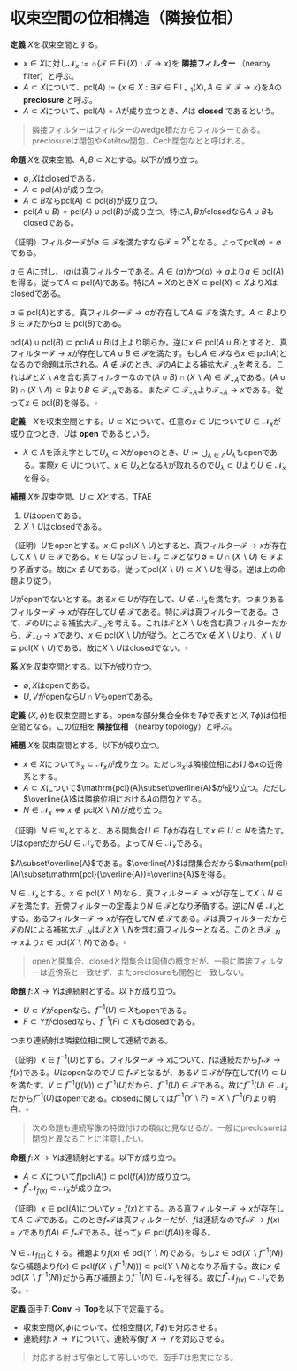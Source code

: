 # 収束空間の位相構造（隣接位相）

__定義__ $X$を収束空間とする。

- $x\in X$に対し$\mathscr{N}_{x}:=\cap\lbrace \mathscr{F}\in\mathrm{Fil}(X) :  \mathscr{F}\rightarrow x \rbrace$を **隣接フィルター** （nearby filter）と呼ぶ。
- $A\subset X$について、$\mathrm{pcl}(A):=\lbrace x\in X : \exists\mathscr{F}\in\mathrm{Fil}_{\lt 1}(X), A\in\mathscr{F}, \mathscr{F}\rightarrow x \rbrace$を$A$の **preclosure** と呼ぶ。
- $A\subset X$について、$\mathrm{pcl}(A)=A$が成り立つとき、$A$は **closed** であるという。

> 隣接フィルターはフィルターのwedge積だからフィルターである。preclosureは閉包やKatětov閉包、Čech閉包などと呼ばれる。

__命題__ $X$を収束空間、$A, B\subset X$とする。以下が成り立つ。

- $\emptyset, X$はclosedである。
- $A\subset\mathrm{pcl}(A)$が成り立つ。
- $A\subset B$なら$\mathrm{pcl}(A)\subset\mathrm{pcl}(B)$が成り立つ。
- $\mathrm{pcl}(A\cup B)=\mathrm{pcl}(A)\cup\mathrm{pcl}(B)$が成り立つ。特に$A, B$がclosedなら$A\cup B$もclosedである。

（証明）フィルター$\mathscr{F}$が$\emptyset\in\mathscr{F}$を満たすなら$\mathscr{F}=2^{X}$となる。よって$\mathrm{pcl}(\emptyset)=\emptyset$である。

$a\in A$に対し、$\langle a \rangle$は真フィルターである。$A\in\langle a \rangle$かつ$\langle a \rangle\rightarrow a$より$a\in\mathrm{pcl}(A)$を得る。従って$A\subset\mathrm{pcl}(A)$である。特に$A=X$のとき$X\subset\mathrm{pcl}(X)\subset X$より$X$はclosedである。

$a\in\mathrm{pcl}(A)$とする。真フィルター$\mathscr{F}\rightarrow a$が存在して$A\in\mathscr{F}$を満たす。$A\subset B$より$B\in\mathscr{F}$だから$a\in\mathrm{pcl}(B)$である。

$\mathrm{pcl}(A)\cup\mathrm{pcl}(B)\subset\mathrm{pcl}(A\cup B)$は上より明らか。逆に$x\in\mathrm{pcl}(A\cup B)$とすると、真フィルター$\mathscr{F}\rightarrow x$が存在して$A\cup B\in\mathscr{F}$を満たす。もし$A\in\mathscr{F}$なら$x\in\mathrm{pcl}(A)$となるので命題は示される。$A\notin\mathscr{F}$のとき、$\mathscr{F}$の$A$による補拡大$\mathscr{F}_{\neg A}$を考える。これは$\mathscr{F}$と$X\backslash A$を含む真フィルターなので$(A\cup B)\cap(X\backslash A)\in\mathscr{F}_{\neg A}$である。$(A\cup B)\cap(X\backslash A)\subset B$より$B\in\mathscr{F}_{\neg A}$である。また$\mathscr{F}\subset\mathscr{F}_{\neg A}$より$\mathscr{F}_{\neg A}\rightarrow x$である。従って$x\in\mathrm{pcl}(B)$を得る。$\square$

__定義__　$X$を収束空間とする。$U\subset X$について、任意の$x\in U$について$U\in\mathscr{N}_{x}$が成り立つとき、$U$は **open** であるという。

- $\lambda\in\Lambda$を添え字として$U_{\lambda}\subset X$がopenのとき、$U:=\bigcup_{\lambda\in\Lambda}U_{\lambda}$もopenである。実際$x\in U$について、$x\in U_{\lambda}$となる$\lambda$が取れるので$U_{\lambda}\subset U$より$U\in\mathscr{N}_{x}$を得る。

__補題__ $X$を収束空間、$U\subset X$とする。TFAE

1. $U$はopenである。
1. $X\backslash U$はclosedである。

（証明）$U$をopenとする。$x\in\mathrm{pcl}(X\backslash U)$とすると、真フィルター$\mathscr{F}\rightarrow x$が存在して$X\backslash U\in\mathscr{F}$である。$x\in U$なら$U\in\mathscr{N}_{x}\subset\mathscr{F}$となり$\emptyset=U\cap(X\backslash U)\in\mathscr{F}$より矛盾する。故に$x\notin U$である。従って$\mathrm{pcl}(X\backslash U)\subset X\backslash U$を得る。逆は上の命題より従う。

$U$がopenでないとする。ある$x\in U$が存在して、$U\notin\mathscr{N}_{x}$を満たす。つまりあるフィルター$\mathscr{F}\rightarrow x$が存在して$U\notin\mathscr{F}$である。特に$\mathscr{F}$は真フィルターである。さて、$\mathscr{F}$の$U$による補拡大$\mathscr{F}_{\neg U}$を考える。これは$\mathscr{F}$と$X\backslash U$を含む真フィルターだから、$\mathscr{F}_{\neg U}\rightarrow x$であり、$x\in\mathrm{pcl}(X\backslash U)$が従う。ところで$x\notin X\backslash U$より、$X\backslash U\subsetneq\mathrm{pcl}(X\backslash U)$である。故に$X\backslash U$はclosedでない。$\square$

__系__ $X$を収束空間とする。以下が成り立つ。

- $\emptyset, X$はopenである。
- $U, V$がopenなら$U\cap V$もopenである。

__定義__ $(X, \phi)$を収束空間とする。openな部分集合全体を$T\phi$で表すと$(X, T\phi)$は位相空間となる。この位相を **隣接位相** （nearby topology）と呼ぶ。

__補題__ $X$を収束空間とする。以下が成り立つ。

- $x\in X$について$\mathfrak{N}_{x}\subset\mathscr{N}_{x}$が成り立つ。ただし$\mathfrak{N}_{x}$は隣接位相における$x$の近傍系とする。
- $A\subset X$について$\mathrm{pcl}(A)\subset\overline{A}$が成り立つ。ただし$\overline{A}$は隣接位相における$A$の閉包とする。
- $N\in\mathscr{N}_{x}\Longleftrightarrow x\notin\mathrm{pcl}(X\backslash N)$が成り立つ。

（証明）$N\in\mathfrak{N}_{x}$とすると、ある開集合$U\in T\phi$が存在して$x\in U\subset N$を満たす。$U$はopenだから$U\in\mathscr{N}_{x}$である。よって$N\in\mathscr{N}_{x}$である。

$A\subset\overline{A}$である。$\overline{A}$は閉集合だから$\mathrm{pcl}(A)\subset\mathrm{pcl}(\overline{A})=\overline{A}$を得る。

$N\in\mathscr{N}_{x}$とする。$x\in\mathrm{pcl}(X\backslash N)$なら、真フィルター$\mathscr{F}\rightarrow x$が存在して$X\backslash N\in\mathscr{F}$を満たす。近傍フィルターの定義より$N\in\mathscr{F}$となり矛盾する。逆に$N\notin\mathscr{N}_{x}$とする。あるフィルター$\mathscr{F}\rightarrow x$が存在して$N\notin\mathscr{F}$である。$\mathscr{F}$は真フィルターだから$\mathscr{F}$の$N$による補拡大$\mathscr{F}_{\neg N}$は$\mathscr{F}$と$X\backslash N$を含む真フィルターとなる。このとき$\mathscr{F}_{\neg N}\rightarrow x$より$x\in\mathrm{pcl}(X\backslash N)$である。$\square$

> openと開集合、closedと閉集合は同値の概念だが、一般に隣接フィルターは近傍系と一致せず、またpreclosureも閉包と一致しない。

__命題__ $f\colon X\rightarrow Y$は連続射とする。以下が成り立つ。

- $U\subset Y$がopenなら、$f^{-1}(U)\subset X$もopenである。
- $F\subset Y$がclosedなら、$f^{-1}(F)\subset X$もclosedである。

つまり連続射は隣接位相に関して連続である。

（証明）$x\in f^{-1}(U)$とする。フィルター$\mathscr{F}\rightarrow x$について、$f$は連続だから$f_{\ast}\mathscr{F}\rightarrow f(x)$である。$U$はopenなので$U\in f_{\ast}\mathscr{F}$となるが、ある$V\in\mathscr{F}$が存在して$f(V)\subset U$を満たす。$V\subset f^{-1}(f(V))\subset f^{-1}(U)$だから、$f^{-1}(U)\in\mathscr{F}$である。故に$f^{-1}(U)\in\mathscr{N}_{x}$だから$f^{-1}(U)$はopenである。closedに関しては$f^{-1}(Y\backslash F)=X\backslash f^{-1}(F)$より明白。$\square$

> 次の命題も連続写像の特徴付けの類似と見なせるが、一般にpreclosureは閉包と異なることに注意したい。

__命題__ $f\colon X\rightarrow Y$は連続射とする。以下が成り立つ。

- $A\subset X$について$f(\mathrm{pcl}(A))\subset\mathrm{pcl}(f(A))$が成り立つ。
- $f^{\ast}\mathscr{N}_{f(x)}\subset\mathscr{N}_{x}$が成り立つ。

（証明）$x\in\mathrm{pcl}(A)$について$y=f(x)$とする。ある真フィルター$\mathscr{F}\rightarrow x$が存在して$A\in\mathscr{F}$である。このとき$f_{\ast}\mathscr{F}$は真フィルターだが、$f$は連続なので$f_{\ast}\mathscr{F}\rightarrow f(x)=y$であり$f(A)\in f_{\ast}\mathscr{F}$である。従って$y\in\mathrm{pcl}( f(A) )$を得る。

$N\in\mathscr{N}_{f(x)}$とする。補題より$f(x)\notin\mathrm{pcl}(Y\backslash N)$である。もし$x\in\mathrm{pcl}(X\backslash f^{-1}(N))$なら補題より$f(x)\in\mathrm{pcl}(f(X\backslash f^{-1}(N)))\subset\mathrm{pcl}(Y\backslash N)$となり矛盾する。故に$x\notin\mathrm{pcl}(X\backslash f^{-1}(N))$だから再び補題より$f^{-1}(N)\in\mathscr{N}_{x}$を得る。故に$f^{\ast}\mathscr{N}_{f(x)}\subset\mathscr{N}_{x}$である。$\square$

__定義__ 函手$T\colon\mathbf{Conv}\rightarrow\mathbf{Top}$を以下で定義する。

- 収束空間$(X, \phi)$について、位相空間$(X, T\phi)$を対応させる。
- 連続射$f\colon X\rightarrow Y$について、連続写像$f\colon X\rightarrow Y$を対応させる。

> 対応する射は写像として等しいので、函手$T$は忠実になる。

